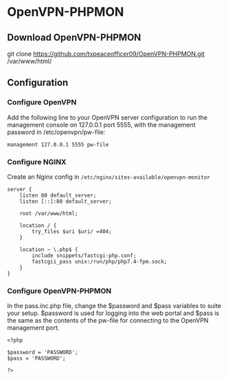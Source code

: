 # OpenVPN-PHPMON

## Download OpenVPN-PHPMON

git clone https://github.com/txpeaceofficer09/OpenVPN-PHPMON.git /var/www/html/

## Configuration

### Configure OpenVPN

Add the following line to your OpenVPN server configuration to run the
management console on 127.0.0.1 port 5555, with the management password
in /etc/openvpn/pw-file:

```
management 127.0.0.1 5555 pw-file
```

### Configure NGINX

Create an Nginx config in `/etc/nginx/sites-available/openvpn-monitor`

```
server {
    listen 80 default_server;
    listen [::]:80 default_server;
    
    root /var/www/html;
    
    location / {
        try_files $uri $uri/ =404;
    }
    
    location ~ \.php$ {
        include snippets/fastcgi-php.conf;
        fastcgii_pass unix:/run/php/php7.4-fpm.sock;
    }
}
```

### Configure OpenVPN-PHPMON

In the pass.inc.php file, change the $password and $pass variables to suite your setup. $password is used for logging into the web portal and $pass is the same as the contents of the pw-file for connecting to the OpenVPN management port.

```
<?php

$password = 'PASSWORD';
$pass = 'PASSWORD';

?>
```
